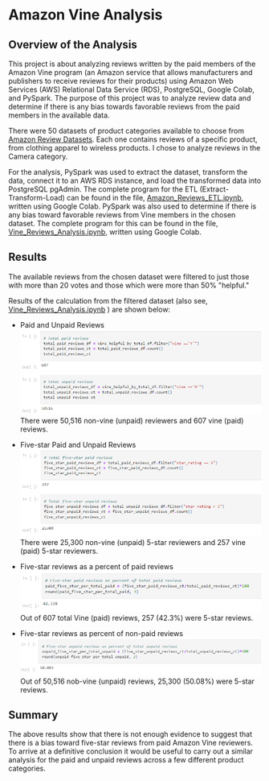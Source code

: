 # Amazon Vine Analysis

## Overview of the Analysis
This project is about analyzing reviews written by the paid members of the Amazon Vine program (an Amazon service that allows manufacturers and publishers to receive reviews for their products) using Amazon Web Services (AWS) Relational Data Service (RDS), PostgreSQL, Google Colab, and PySpark. The purpose of this project was to analyze review data and determine if there is any bias towards favorable reviews from the paid members in the available data.

There were 50 datasets of product categories available to choose from [Amazon Review Datasets](https://s3.amazonaws.com/amazon-reviews-pds/tsv/index.txt). Each one contains reviews of a specific product, from clothing apparel to wireless products. I chose to analyze reviews in the Camera category.

For the analysis, PySpark was used to extract the dataset, transform the data, connect it to an AWS RDS instance, and load the transformed data into PostgreSQL pgAdmin. The complete program for the ETL (Extract-Transform-Load) can be found in the file, [Amazon_Reviews_ETL.ipynb](https://github.com/dshetty100/Amazon_Vine_Analysis/blob/main/Amazon_Reviews_ETL.ipynb), written using Google Colab. PySpark was also used to determine if there is any bias toward favorable reviews from Vine members in the chosen dataset. The complete program for this can be found in the file, [Vine_Reviews_Analysis.ipynb](https://github.com/dshetty100/Amazon_Vine_Analysis/blob/main/Vine_Review_Analysis.ipynb), written using Google Colab.


## Results

The available reviews from the chosen dataset were filtered to just those with more than 20 votes and those which were more than 50% "helpful."


Results of the calculation from the filtered dataset (also see, [Vine_Reviews_Analysis.ipynb](https://github.com/dshetty100/Amazon_Vine_Analysis/blob/main/Vine_Review_Analysis.ipynb) ) are shown below:

- Paid and Unpaid Reviews
![Paid and Unpaid Reviews](Images/paid-unpaid-reviews.png)\
There were 50,516 non-vine (unpaid) reviewers and 607 vine (paid) reviews.

- Five-star Paid and Unpaid Reviews
![Five-star Paid and Unpaid Reviews](Images/paid-unpaid-5star-reviews.png)\
There were 25,300 non-vine (unpaid) 5-star reviewers and 257 vine (paid) 5-star reviewers.

- Five-star reviews as a percent of paid reviews
![Five-star reviews as a percent of paid reviews](Images/paid-5star-reviews-percentage.png)\
Out of 607 total Vine (paid) reviews, 257 (42.3%) were 5-star reviews.

- Five-star reviews as percent of non-paid reviews
![Five-star reviews as percent of non-paid reviews](Images/unpaid-5star-reviews-percentage.png)\
Out of 50,516 nob-vine (unpaid) reviews, 25,300 (50.08%) were 5-star reviews.

## Summary 
The above results show that there is not enough evidence to suggest that there is a bias toward five-star reviews from paid Amazon Vine reviewers. To arrive at a definitive conclusion it would be useful to carry out a similar analysis 
for the paid and unpaid reviews across a few different product categories.
